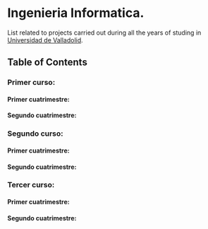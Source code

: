 # Ingenieria Informatica.
List related to projects carried out during all the years of studing in [Universidad de Valladolid](http://www.uva.es).

## Table of Contents

### Primer curso:
#### Primer cuatrimestre: 

#### Segundo cuatrimestre:



### Segundo curso:
#### Primer cuatrimestre: 

#### Segundo cuatrimestre:

### Tercer curso:
#### Primer cuatrimestre: 

#### Segundo cuatrimestre:
